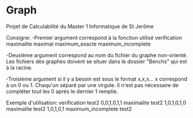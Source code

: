# Graph
Projet de Calculabilité du Master 1 Informatique de St Jerôme

Consigne:
-Premier argument correspond à la fonction utilisé
	verification
	maximalite
	maximal
	maximum_exacte
	maximum_incomplete
	
-Deuxième argument correspond au nom du fichier du graphe non-orienté.
Les fichiers des graphes doivent se situer dans le dossier "Benchs" qui est à la racine.
	
-Troisième argument si il y a besoin est sous le format x,x,x...
x correspond à un 0 ou 1.
Chaqu'un séparé par une virgule.
Il n'est pas nécessaire de compléter tout les 0 après le dernier 1 remplie.

Exemple d'utilisation:
verification test2 0,0,1,0,1,1
maximalite test2 1,0,1,0,1,0
maximalite test2 1,0,1,0,1
maximum_incomplete test2